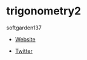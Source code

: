 trigonometry2
=============



softgarden137

- [Website](http://blog.goo.ne.jp/softgarden137)

- [Twitter](http://twitter.com/FutureWidgetLab)
